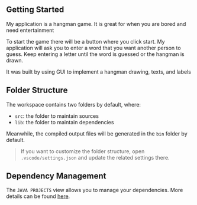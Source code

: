 ## Getting Started

My application is a hangman game. It is great for when you are bored and need entertainment

To start the game there will be a button where you click start. My application will ask you to enter a word that you want another person to guess. Keep entering a letter until the word is guessed or the hangman is drawn.

It was built by using GUI to implement a hangman drawing, texts, and labels


## Folder Structure

The workspace contains two folders by default, where:

- `src`: the folder to maintain sources
- `lib`: the folder to maintain dependencies

Meanwhile, the compiled output files will be generated in the `bin` folder by default.

> If you want to customize the folder structure, open `.vscode/settings.json` and update the related settings there.

## Dependency Management

The `JAVA PROJECTS` view allows you to manage your dependencies. More details can be found [here](https://github.com/microsoft/vscode-java-dependency#manage-dependencies).
